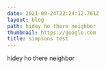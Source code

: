 ```yaml
---
date: 2021-09-24T22:24:12.761Z
layout: blog
path: hidey ho there neighbor
thumbnail: https://google.com
title: simpsons test
---
```

hidey ho there neighbor